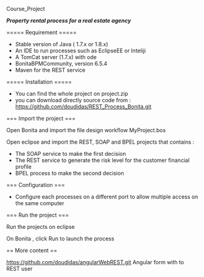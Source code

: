 Course_Project

***Property rental process for a real estate agency***

===== Requirement =====

- Stable version of Java ( 1.7.x or 1.8.x)
- An IDE to run processes such as EclipseEE or Inteliji
- A TomCat server (1.7.x) with ode
- BonitaBPMCommunity, version 6.5.4
- Maven for the REST service

===== Installation =====

- You can find the whole project on project.zip
- you can download directly source code from :
https://github.com/doudidas/REST_Process_Bonita.git



=== Import the project ===

Open Bonita and import the file design workflow MyProject.bos

Open eclipse and import the REST, SOAP and BPEL projects that contains :

 - The SOAP service to make the first decision
 - The REST service to generate the risk level for the customer financial profile
 - BPEL process to make the second decision

=== Configuration ===

- Configure each processes on a different port to allow multiple access on the same computer

=== Run the project ===

Run the projects on eclipse

On Bonita , click Run to launch the process

== More content ==

https://github.com/doudidas/angularWebREST.git Angular form with to REST user
